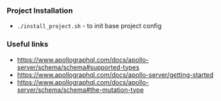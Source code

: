 ### Project Installation

- `./install_project.sh` - to init base project config

### Useful links

- https://www.apollographql.com/docs/apollo-server/schema/schema#supported-types
- https://www.apollographql.com/docs/apollo-server/getting-started
- https://www.apollographql.com/docs/apollo-server/schema/schema#the-mutation-type
